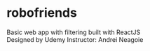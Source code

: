 # robofriends
Basic web app with filtering built with ReactJS <br>
Designed by Udemy Instructor: Andrei Neagoie
